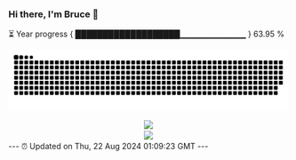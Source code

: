 ### Hi there, I'm Bruce 👋
⏳ Year progress { ███████████████████▁▁▁▁▁▁▁▁▁▁▁ } 63.95 %

![](https://raw.githubusercontent.com/Swiftie13st/Swiftie13st/main/assets/github-contribution-grid-snake-dark.svg)


<div align="center"> <img src="https://metrics.lecoq.io/Swiftie13st?template=classic&config.timezone=Asia%2FShanghai"> </div>

<div align="center"> <img src="https://github-readme-streak-stats.herokuapp.com/?user=Swiftie13st" /> </div>
---
⏰ Updated on Thu, 22 Aug 2024 01:09:23 GMT
---

